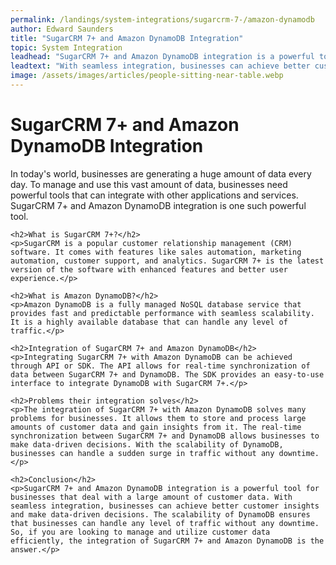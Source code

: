 ```yaml
---
permalink: /landings/system-integrations/sugarcrm-7-/amazon-dynamodb
author: Edward Saunders
title: "SugarCRM 7+ and Amazon DynamoDB Integration"
topic: System Integration
leadhead: "SugarCRM 7+ and Amazon DynamoDB integration is a powerful tool for businesses that deal with a large amount of customer data"
leadtext: "With seamless integration, businesses can achieve better customer insights and make data-driven decisions. The scalability of DynamoDB ensures that businesses can handle any level of traffic without any downtime. So, if you are looking to manage and utilize customer data efficiently, the integration of SugarCRM 7+ and Amazon DynamoDB is the answer."
image: /assets/images/articles/people-sitting-near-table.webp
---
```

<div class="arttext">	<h1>SugarCRM 7+ and Amazon DynamoDB Integration</h1>
	<p>In today's world, businesses are generating a huge amount of data every day. To manage and use this vast amount of data, businesses need powerful tools that can integrate with other applications and services. SugarCRM 7+ and Amazon DynamoDB integration is one such powerful tool.</p>

	<h2>What is SugarCRM 7+?</h2>
	<p>SugarCRM is a popular customer relationship management (CRM) software. It comes with features like sales automation, marketing automation, customer support, and analytics. SugarCRM 7+ is the latest version of the software with enhanced features and better user experience.</p>

	<h2>What is Amazon DynamoDB?</h2>
	<p>Amazon DynamoDB is a fully managed NoSQL database service that provides fast and predictable performance with seamless scalability. It is a highly available database that can handle any level of traffic.</p>

	<h2>Integration of SugarCRM 7+ and Amazon DynamoDB</h2>
	<p>Integrating SugarCRM 7+ with Amazon DynamoDB can be achieved through API or SDK. The API allows for real-time synchronization of data between SugarCRM 7+ and DynamoDB. The SDK provides an easy-to-use interface to integrate DynamoDB with SugarCRM 7+.</p>

	<h2>Problems their integration solves</h2>
	<p>The integration of SugarCRM 7+ with Amazon DynamoDB solves many problems for businesses. It allows them to store and process large amounts of customer data and gain insights from it. The real-time synchronization between SugarCRM 7+ and DynamoDB allows businesses to make data-driven decisions. With the scalability of DynamoDB, businesses can handle a sudden surge in traffic without any downtime.</p>

	<h2>Conclusion</h2>
	<p>SugarCRM 7+ and Amazon DynamoDB integration is a powerful tool for businesses that deal with a large amount of customer data. With seamless integration, businesses can achieve better customer insights and make data-driven decisions. The scalability of DynamoDB ensures that businesses can handle any level of traffic without any downtime. So, if you are looking to manage and utilize customer data efficiently, the integration of SugarCRM 7+ and Amazon DynamoDB is the answer.</p>
</div>